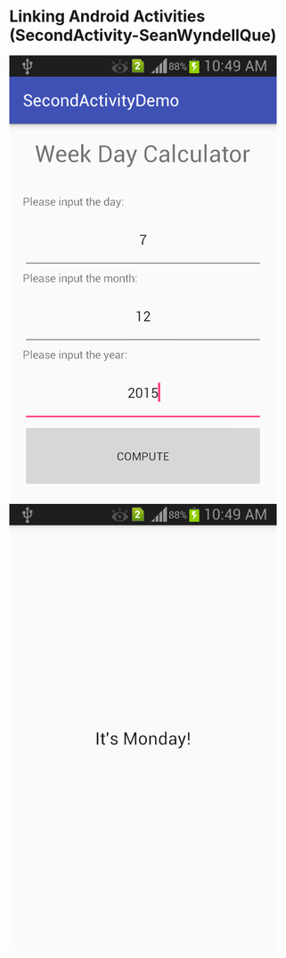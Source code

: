 # Linking Android Activities (SecondActivity-SeanWyndellQue)

![screenshot](Screenshot_MainActivity.png)
![screenshot](Screenshot_SecondAcitivity.png)
